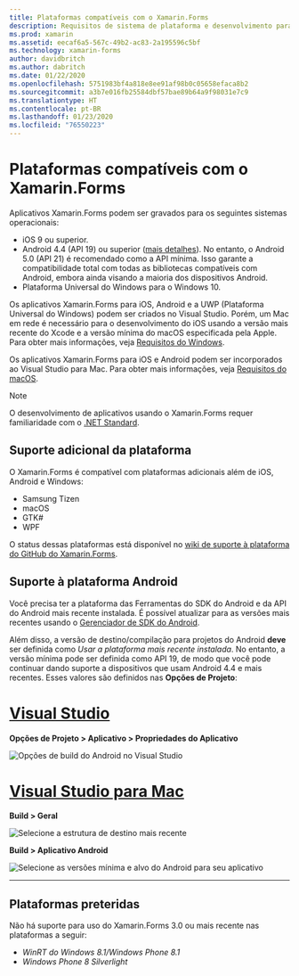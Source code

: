 ```yaml
---
title: Plataformas compatíveis com o Xamarin.Forms
description: Requisitos de sistema de plataforma e desenvolvimento para Xamarim.Forms.
ms.prod: xamarin
ms.assetid: eecaf6a5-567c-49b2-ac83-2a195596c5bf
ms.technology: xamarin-forms
author: davidbritch
ms.author: dabritch
ms.date: 01/22/2020
ms.openlocfilehash: 5751983bf4a818e8ee91af98b0c05658efaca8b2
ms.sourcegitcommit: a3b7e016fb25584dbf57bae89b64a9f98031e7c9
ms.translationtype: HT
ms.contentlocale: pt-BR
ms.lasthandoff: 01/23/2020
ms.locfileid: "76550223"
---
```

# <a name="xamarinforms-supported-platforms"></a>Plataformas compatíveis com o Xamarin.Forms

Aplicativos Xamarin.Forms podem ser gravados para os seguintes sistemas operacionais:

- iOS 9 ou superior.
- Android 4.4 (API 19) ou superior ([mais detalhes](#android-platform-support)). No entanto, o Android 5.0 (API 21) é recomendado como a API mínima. Isso garante a compatibilidade total com todas as bibliotecas compatíveis com Android, embora ainda visando a maioria dos dispositivos Android.
- Plataforma Universal do Windows para o Windows 10.

Os aplicativos Xamarin.Forms para iOS, Android e a UWP (Plataforma Universal do Windows) podem ser criados no Visual Studio. Porém, um Mac em rede é necessário para o desenvolvimento do iOS usando a versão mais recente do Xcode e a versão mínima do macOS especificada pela Apple. Para obter mais informações, veja [Requisitos do Windows](~/cross-platform/get-started/requirements.md#windows-requirements).

Os aplicativos Xamarin.Forms para iOS e Android podem ser incorporados ao Visual Studio para Mac. Para obter mais informações, veja [Requisitos do macOS](~/cross-platform/get-started/requirements.md#macos-requirements).

> [!NOTE]
> O desenvolvimento de aplicativos usando o Xamarin.Forms requer familiaridade com o [.NET Standard](~/cross-platform/app-fundamentals/net-standard.md).

## <a name="additional-platform-support"></a>Suporte adicional da plataforma

O Xamarin.Forms é compatível com plataformas adicionais além de iOS, Android e Windows:

- Samsung Tizen
- macOS
- GTK#
- WPF

O status dessas plataformas está disponível no [wiki de suporte à plataforma do GitHub do Xamarin.Forms](https://github.com/xamarin/Xamarin.Forms/wiki/Platform-Support).

## <a name="android-platform-support"></a>Suporte à plataforma Android

Você precisa ter a plataforma das Ferramentas do SDK do Android e da API do Android mais recente instalada. É possível atualizar para as versões mais recentes usando o [Gerenciador de SDK do Android](~/android/get-started/installation/android-sdk.md).

Além disso, a versão de destino/compilação para projetos do Android **deve** ser definida como *Usar a plataforma mais recente instalada*. No entanto, a versão mínima pode ser definida como API 19, de modo que você pode continuar dando suporte a dispositivos que usam Android 4.4 e mais recentes. Esses valores são definidos nas **Opções de Projeto**:

# <a name="visual-studiotabwindows"></a>[Visual Studio](#tab/windows)

**Opções de Projeto > Aplicativo > Propriedades do Aplicativo**

![Opções de build do Android no Visual Studio](requirements-images/options-android-vs-sml.png)

# <a name="visual-studio-for-mactabmacos"></a>[Visual Studio para Mac](#tab/macos)

**Build > Geral**

![Selecione a estrutura de destino mais recente](requirements-images/options-general-sml.png)

**Build > Aplicativo Android**

![Selecione as versões mínima e alvo do Android para seu aplicativo](requirements-images/options-android-sml.png)

-----

## <a name="deprecated-platforms"></a>Plataformas preteridas

Não há suporte para uso do Xamarin.Forms 3.0 ou mais recente nas plataformas a seguir:

- *WinRT do Windows 8.1/Windows Phone 8.1*
- *Windows Phone 8 Silverlight*
